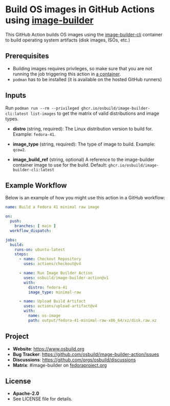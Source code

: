 # Build OS images in GitHub Actions using [image-builder](https://github.com/osbuild/image-builder-cli)

This GitHub Action builds OS images using the [image-builder-cli](https://github.com/osbuild/image-builder-cli) container to build operating system artifacts (disk images, ISOs, etc.)

## Prerequisites

- Building images requires privileges, so make sure that you are not running the job triggering this action in [a container](https://docs.github.com/en/actions/writing-workflows/workflow-syntax-for-github-actions#jobsjob_idcontainer).
- `podman` has to be installed (it is available on the hosted GitHub runners)

## Inputs

Run `podman run --rm --privileged ghcr.io/osbuild/image-builder-cli:latest list-images` to get the matrix of valid distributions and image types.

- **distro** (string, required):
  The Linux distribution version to build for. Example: `fedora-41`.

- **image_type** (string, required):
  The type of image to build. Example: `qcow2`.

- **image_build_ref** (string, optional)
  A reference to the image-builder container image to use for the build. Default: `ghcr.io/osbuild/image-builder-cli:latest`

## Example Workflow

Below is an example of how you might use this action in a GitHub workflow:

```yaml
name: Build a Fedora 41 minimal raw image

on:
  push:
    branches: [ main ]
  workflow_dispatch:

jobs:
  build:
    runs-on: ubuntu-latest
    steps:
      - name: Checkout Repository
        uses: actions/checkout@v4

      - name: Run Image Builder Action
        uses: osbuild/image-builder-action@v1
        with:
          distro: fedora-41
          image_type: minimal-raw

      - name: Upload Build Artifact
        uses: actions/upload-artifact@v4
        with:
          name: os-image
          path: output/fedora-41-minimal-raw-x86_64/xz/disk.raw.xz
```

## Project

 * **Website**: https://www.osbuild.org
 * **Bug Tracker**: https://github.com/osbuild/image-builder-action/issues
 * **Discussions**: https://github.com/orgs/osbuild/discussions
 * **Matrix**: #image-builder on [fedoraproject.org](https://matrix.to/#/#image-builder:fedoraproject.org)

## License

 - **Apache-2.0**
 - See LICENSE file for details.
